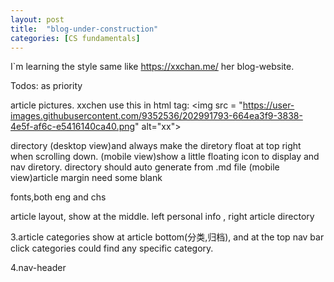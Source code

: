 ```yaml
---
layout: post
title:  "blog-under-construction"
categories: [CS fundamentals]
---
```


I\`m learning the style same like https://xxchan.me/ her blog-website.

Todos: as  priority

article pictures.
xxchen use this in html tag: \<img src = "https://user-images.githubusercontent.com/9352536/202991793-664ea3f9-3838-4e5f-af6c-e5416140ca40.png" alt="xx"> 

directory
(desktop view)and always make the diretory float at top right when scrolling down. 
(mobile view)show a little floating icon to display and nav diretory. 
directory should auto generate from .md file 
(mobile view)article margin need some blank

fonts,both eng and chs

article layout, show at the middle.
left personal info , right article directory


3.article categories  show at  article bottom(分类,归档), and at the top nav bar click categories could find any specific category.

4.nav-header 


